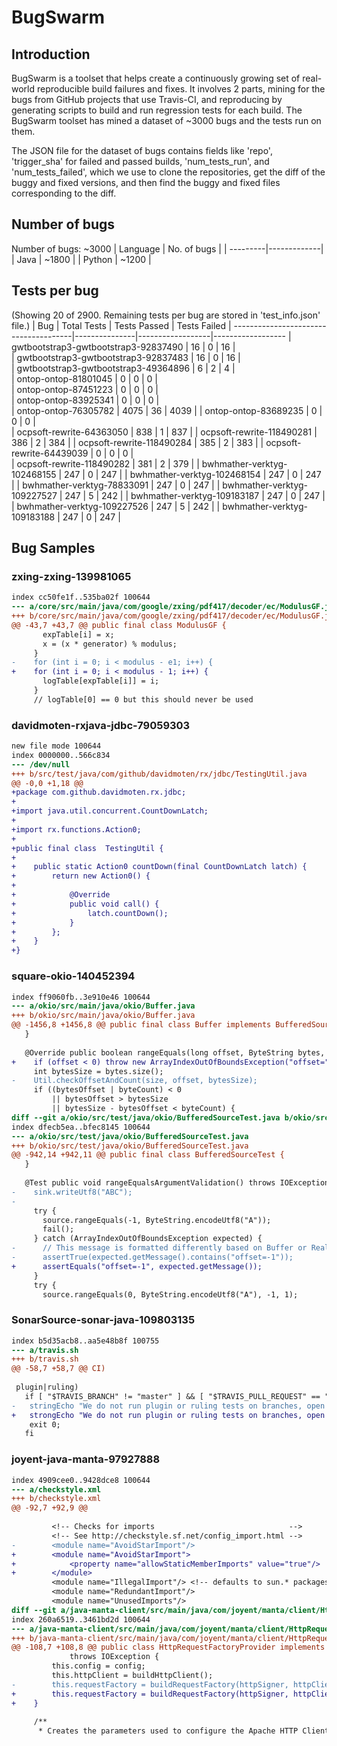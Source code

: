 # BugSwarm

## Introduction

BugSwarm is a toolset that helps create a continuously growing set of real-world reproducible build failures and fixes. It involves 2 parts, mining for the bugs from GitHub projects that use Travis-CI, and reproducing by generating scripts to build and run regression tests for each build. The BugSwarm toolset has mined a dataset of ~3000 bugs and the tests run on them.

The JSON file for the dataset of bugs contains fields like 'repo', 'trigger_sha' for failed and passed builds, 'num_tests_run', and 'num_tests_failed', which we use to clone the repositories, get the diff of the buggy and fixed versions, and then find the buggy and fixed files corresponding to the diff.

## Number of bugs

Number of bugs: ~3000
| Language | No. of bugs |
| ---------|-------------|
| Java     | ~1800       |
| Python   | ~1200       |

## Tests per bug

(Showing 20 of 2900. Remaining tests per bug are stored in 'test_info.json' file.)
| Bug                        | Total Tests | Tests Passed | Tests Failed |
--------------------------------------|---------------|------------------|------------------
| gwtbootstrap3-gwtbootstrap3-92837490 | 16            | 0                 | 16      |         
| gwtbootstrap3-gwtbootstrap3-92837483 | 16            |  0                | 16        |       
| gwtbootstrap3-gwtbootstrap3-49364896 | 6             | 2                | 4           |     
| ontop-ontop-81801045                 |        0       |   0               |  0         |       
| ontop-ontop-87451223                 |       0        |    0              |   0         |      
| ontop-ontop-83925341                 |      0         |     0             |    0         |     
| ontop-ontop-76305782                 | 4075          | 36               | 4039            | 
| ontop-ontop-83689235                 |     0          |      0            |     0          |   
| ocpsoft-rewrite-64363050             | 838           | 1                | 837              |
| ocpsoft-rewrite-118490281            | 386           | 2                | 384              |
| ocpsoft-rewrite-118490284            | 385           | 2                | 383              |
| ocpsoft-rewrite-64439039             |    0           |  0                |      0          |  
| ocpsoft-rewrite-118490282            | 381           | 2                | 379              |
| bwhmather-verktyg-102468155          | 247           |   0               | 247              |
| bwhmather-verktyg-102468154          | 247           |    0              | 247              |
| bwhmather-verktyg-78833091           | 247           |     0             | 247              |
| bwhmather-verktyg-109227527          | 247           | 5                | 242              |
| bwhmather-verktyg-109183187          | 247           |      0            | 247              |
| bwhmather-verktyg-109227526          | 247           | 5                | 242              |
| bwhmather-verktyg-109183188          | 247           |       0           | 247              |

## Bug Samples

### zxing-zxing-139981065
``` diff --git a/core/src/main/java/com/google/zxing/pdf417/decoder/ec/ModulusGF.java b/core/src/main/java/com/google/zxing/pdf417/decoder/ec/ModulusGF.java
index cc50fe1f..535ba02f 100644
--- a/core/src/main/java/com/google/zxing/pdf417/decoder/ec/ModulusGF.java
+++ b/core/src/main/java/com/google/zxing/pdf417/decoder/ec/ModulusGF.java
@@ -43,7 +43,7 @@ public final class ModulusGF {
       expTable[i] = x;
       x = (x * generator) % modulus;
     }
-    for (int i = 0; i < modulus - e1; i++) {
+    for (int i = 0; i < modulus - 1; i++) {
       logTable[expTable[i]] = i;
     }
     // logTable[0] == 0 but this should never be used
```

### davidmoten-rxjava-jdbc-79059303
```diff --git a/src/test/java/com/github/davidmoten/rx/jdbc/TestingUtil.java b/src/test/java/com/github/davidmoten/rx/jdbc/TestingUtil.java
new file mode 100644
index 0000000..566c834
--- /dev/null
+++ b/src/test/java/com/github/davidmoten/rx/jdbc/TestingUtil.java
@@ -0,0 +1,18 @@
+package com.github.davidmoten.rx.jdbc;
+
+import java.util.concurrent.CountDownLatch;
+
+import rx.functions.Action0;
+
+public final class  TestingUtil {
+    
+    public static Action0 countDown(final CountDownLatch latch) {
+        return new Action0() {
+
+            @Override
+            public void call() {
+                latch.countDown();
+            }
+        };
+    }
+}
```

### square-okio-140452394
```diff --git a/okio/src/main/java/okio/Buffer.java b/okio/src/main/java/okio/Buffer.java
index ff9060fb..3e910e46 100644
--- a/okio/src/main/java/okio/Buffer.java
+++ b/okio/src/main/java/okio/Buffer.java
@@ -1456,8 +1456,8 @@ public final class Buffer implements BufferedSource, BufferedSink, Cloneable {
   }
 
   @Override public boolean rangeEquals(long offset, ByteString bytes, int bytesOffset, int byteCount) {
+    if (offset < 0) throw new ArrayIndexOutOfBoundsException("offset=" + offset);
     int bytesSize = bytes.size();
-    Util.checkOffsetAndCount(size, offset, bytesSize);
     if ((bytesOffset | byteCount) < 0
         || bytesOffset > bytesSize
         || bytesSize - bytesOffset < byteCount) {
diff --git a/okio/src/test/java/okio/BufferedSourceTest.java b/okio/src/test/java/okio/BufferedSourceTest.java
index dfecb5ea..bfec8145 100644
--- a/okio/src/test/java/okio/BufferedSourceTest.java
+++ b/okio/src/test/java/okio/BufferedSourceTest.java
@@ -942,14 +942,11 @@ public final class BufferedSourceTest {
   }
 
   @Test public void rangeEqualsArgumentValidation() throws IOException {
-    sink.writeUtf8("ABC");
-
     try {
       source.rangeEquals(-1, ByteString.encodeUtf8("A"));
       fail();
     } catch (ArrayIndexOutOfBoundsException expected) {
-      // This message is formatted differently based on Buffer or RealBufferedSource.
-      assertTrue(expected.getMessage().contains("offset=-1"));
+      assertEquals("offset=-1", expected.getMessage());
     }
     try {
       source.rangeEquals(0, ByteString.encodeUtf8("A"), -1, 1);
```

### SonarSource-sonar-java-109803135
```diff --git a/travis.sh b/travis.sh
index b5d35acb8..aa5e48b8f 100755
--- a/travis.sh
+++ b/travis.sh
@@ -58,7 +58,7 @@ CI)
 
 plugin|ruling)
   if [ "$TRAVIS_BRANCH" != "master" ] && [ "$TRAVIS_PULL_REQUEST" == "false" ]; then
-   stringEcho "We do not run plugin or ruling tests on branches, open a pull request to run those!"
+   strongEcho "We do not run plugin or ruling tests on branches, open a pull request to run those!"
    exit 0;
   fi
```

### joyent-java-manta-97927888
```diff --git a/checkstyle.xml b/checkstyle.xml
index 4909cee0..9428dce8 100644
--- a/checkstyle.xml
+++ b/checkstyle.xml
@@ -92,7 +92,9 @@
 
         <!-- Checks for imports                              -->
         <!-- See http://checkstyle.sf.net/config_import.html -->
-        <module name="AvoidStarImport"/>
+        <module name="AvoidStarImport">
+            <property name="allowStaticMemberImports" value="true"/>
+        </module>
         <module name="IllegalImport"/> <!-- defaults to sun.* packages -->
         <module name="RedundantImport"/>
         <module name="UnusedImports"/>
diff --git a/java-manta-client/src/main/java/com/joyent/manta/client/HttpRequestFactoryProvider.java b/java-manta-client/src/main/java/com/joyent/manta/client/HttpRequestFactoryProvider.java
index 260a6519..3461bd2d 100644
--- a/java-manta-client/src/main/java/com/joyent/manta/client/HttpRequestFactoryProvider.java
+++ b/java-manta-client/src/main/java/com/joyent/manta/client/HttpRequestFactoryProvider.java
@@ -108,7 +108,8 @@ public class HttpRequestFactoryProvider implements AutoCloseable {
             throws IOException {
         this.config = config;
         this.httpClient = buildHttpClient();
-        this.requestFactory = buildRequestFactory(httpSigner, httpClient);}
+        this.requestFactory = buildRequestFactory(httpSigner, httpClient);
+    }
 
     /**
      * Creates the parameters used to configure the Apache HTTP Client.
```
